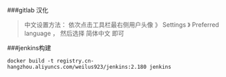 ###gitlab 汉化
> 中文设置方法： 依次点击工具栏最右侧用户头像 》 Settings 》 Preferred language ， 然后选择 简体中文 即可

###jenkins构建
```
docker build -t registry.cn-hangzhou.aliyuncs.com/weilus923/jenkins:2.180 jenkins
```
